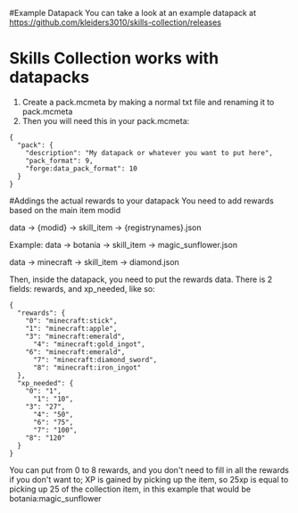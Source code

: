 #Example Datapack
You can take a look at an example datapack at https://github.com/kleiders3010/skills-collection/releases

# Skills Collection works with datapacks
1. Create a pack.mcmeta by making a normal txt file and renaming it to pack.mcmeta
2. Then you will need this in your pack.mcmeta:
```
{
  "pack": {
    "description": "My datapack or whatever you want to put here",
    "pack_format": 9,
    "forge:data_pack_format": 10
  }
}
```
#Addings the actual rewards to your datapack
You need to add rewards based on the main item modid

data -> {modid} -> skill_item -> {registrynames}.json

Example:
data -> botania -> skill_item -> magic_sunflower.json

data -> minecraft -> skill_item -> diamond.json

Then, inside the datapack, you need to put the rewards data.
There is 2 fields: rewards, and xp_needed, like so:
```
{
  "rewards": {
    "0": "minecraft:stick",
    "1": "minecraft:apple",
    "3": "minecraft:emerald",
	  "4": "minecraft:gold_ingot",
    "6": "minecraft:emerald",
	  "7": "minecraft:diamond_sword",
	  "8": "minecraft:iron_ingot"
  },
  "xp_needed": {
    "0": "1",
	  "1": "10",
    "3": "27",
	  "4": "50",
	  "6": "75",
	  "7": "100",
    "8": "120"
  }
}
```
You can put from 0 to 8 rewards, and you don't need to fill in all the rewards if you don't want to; XP is gained by picking up the item, so 25xp is equal to picking up 25 of the collection item, in this example that would be botania:magic_sunflower
